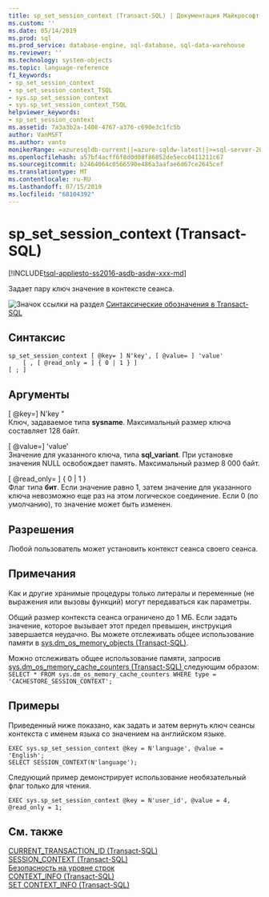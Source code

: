 ```yaml
---
title: sp_set_session_context (Transact-SQL) | Документация Майкрософт
ms.custom: ''
ms.date: 05/14/2019
ms.prod: sql
ms.prod_service: database-engine, sql-database, sql-data-warehouse
ms.reviewer: ''
ms.technology: system-objects
ms.topic: language-reference
f1_keywords:
- sp_set_session_context
- sp_set_session_context_TSQL
- sys.sp_set_session_context
- sys.sp_set_session_context_TSQL
helpviewer_keywords:
- sp_set_session_context
ms.assetid: 7a3a3b2a-1408-4767-a376-c690e3c1fc5b
author: VanMSFT
ms.author: vanto
monikerRange: =azuresqldb-current||=azure-sqldw-latest||>=sql-server-2016||=sqlallproducts-allversions||>=sql-server-linux-2017||=azuresqldb-mi-current
ms.openlocfilehash: a57bf4acff6f8d0d08f86852de5ecc0411211c67
ms.sourcegitcommit: b2464064c0566590e486a3aafae6d67ce2645cef
ms.translationtype: MT
ms.contentlocale: ru-RU
ms.lasthandoff: 07/15/2019
ms.locfileid: "68104392"
---
```

# <a name="spsetsessioncontext-transact-sql"></a>sp_set_session_context (Transact-SQL)
[!INCLUDE[tsql-appliesto-ss2016-asdb-asdw-xxx-md](../../includes/tsql-appliesto-ss2016-asdb-asdw-xxx-md.md)]

Задает пару ключ значение в контексте сеанса.  
  

 ![Значок ссылки на раздел](../../database-engine/configure-windows/media/topic-link.gif "Значок ссылки на раздел") [Синтаксические обозначения в Transact-SQL](../../t-sql/language-elements/transact-sql-syntax-conventions-transact-sql.md)  
  
## <a name="syntax"></a>Синтаксис  
  
```  
sp_set_session_context [ @key= ] N'key', [ @value= ] 'value'  
    [ , [ @read_only = ] { 0 | 1 } ]  
[ ; ]  
```  
  
## <a name="arguments"></a>Аргументы  
 [ @key=] N'key "  
 Ключ, задаваемое типа **sysname**. Максимальный размер ключа составляет 128 байт.  
  
 [ @value=] 'value'  
 Значение для указанного ключа, типа **sql_variant**. При установке значения NULL освобождает память. Максимальный размер 8 000 байт.  
  
 [ @read_only= ] { 0 | 1 }  
 Флаг типа **бит**. Если значение равно 1, затем значение для указанного ключа невозможно еще раз на этом логическое соединение. Если 0 (по умолчанию), то значение может быть изменен.  
  
## <a name="permissions"></a>Разрешения  
 Любой пользователь может установить контекст сеанса своего сеанса.  
  
## <a name="remarks"></a>Примечания  
 Как и другие хранимые процедуры только литералы и переменные (не выражения или вызовы функций) могут передаваться как параметры.  
  
 Общий размер контекста сеанса ограничено до 1 МБ. Если задать значение, которое вызывает этот предел превышен, инструкция завершается неудачно. Вы можете отслеживать общее использование памяти в [sys.dm_os_memory_objects &#40;Transact-SQL&#41;](../../relational-databases/system-dynamic-management-views/sys-dm-os-memory-objects-transact-sql.md).  
  
 Можно отслеживать общее использование памяти, запросив [sys.dm_os_memory_cache_counters &#40;Transact-SQL&#41; ](../../relational-databases/system-dynamic-management-views/sys-dm-os-memory-cache-counters-transact-sql.md) следующим образом: `SELECT * FROM sys.dm_os_memory_cache_counters WHERE type = 'CACHESTORE_SESSION_CONTEXT';`  
  
## <a name="examples"></a>Примеры  
 Приведенный ниже показано, как задать и затем вернуть ключ сеансы контекста с именем языка со значением на английском языке.  
  
```  
EXEC sys.sp_set_session_context @key = N'language', @value = 'English';  
SELECT SESSION_CONTEXT(N'language');  
```  
  
 Следующий пример демонстрирует использование необязательный флаг только для чтения.  
  
```  
EXEC sys.sp_set_session_context @key = N'user_id', @value = 4, @read_only = 1;  
```  
  
## <a name="see-also"></a>См. также  
 [CURRENT_TRANSACTION_ID (Transact-SQL)](../../t-sql/functions/current-transaction-id-transact-sql.md)   
 [SESSION_CONTEXT (Transact-SQL)](../../t-sql/functions/session-context-transact-sql.md)   
 [Безопасность на уровне строк](../../relational-databases/security/row-level-security.md)   
 [CONTEXT_INFO  (Transact-SQL)](../../t-sql/functions/context-info-transact-sql.md)   
 [SET CONTEXT_INFO (Transact-SQL)](../../t-sql/statements/set-context-info-transact-sql.md)  
  
  
